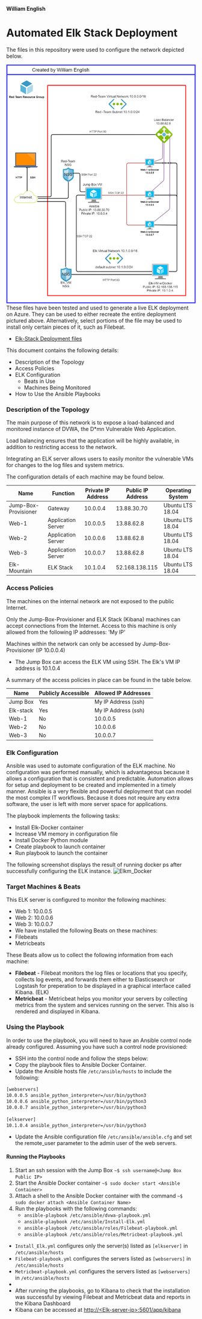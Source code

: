 **William English**

# Automated Elk Stack Deployment

The files in this repository were used to configure the network depicted below.

![Network Topology](https://github.com/cascadecanyon/Elk_Project/blob/main/Images/Elk-Stack_Diagram.png)
These files have been tested and used to generate a live ELK deployment on Azure. They can be used to either recreate the entire deployment pictured above. Alternatively, select portions of the file may be used to install only certain pieces of it, such as Filebeat.

  - [Elk-Stack Deployment files](https://github.com/cascadecanyon/Elk_Project/tree/main/Ansible)


This document contains the following details:
- Description of the Topology
- Access Policies
- ELK Configuration
  - Beats in Use
  - Machines Being Monitored
- How to Use the Ansible Playbooks


### Description of the Topology

The main purpose of this network is to expose a load-balanced and monitored instance of DVWA, the D*mn Vulnerable Web Application.

Load balancing ensures that the application will be highly available, in addition to restricting access to the network.

Integrating an ELK server allows users to easily monitor the vulnerable VMs for changes to the log files and system metrics.

The configuration details of each machine may be found below.

| Name                 | Function           | Private IP Address | Public IP Address | Operating System |
|----------------------|--------------------|--------------------|-------------------|------------------|
| Jump-Box-Provisioner | Gateway            | 10.0.0.4           | 13.88.30.70       | Ubuntu LTS 18.04 |
| Web-1                | Application Server | 10.0.0.5           | 13.88.62.8        | Ubuntu LTS 18.04 |
| Web-2                | Application Server | 10.0.0.6           | 13.88.62.8        | Ubuntu LTS 18.04 |
| Web-3                | Application Server | 10.0.0.7           | 13.88.62.8        | Ubuntu LTS 18.04 |
| Elk-Mountain         | ELK Stack          | 10.1.0.4           | 52.168.138.115    | Ubuntu LTS 18.04 |

### Access Policies

The machines on the internal network are not exposed to the public Internet. 

Only the Jump-Box-Provisioner and ELK Stack (Kibana) machines can accept connections from the Internet. Access to this machine is only allowed from the following IP addresses:
'My IP'

Machines within the network can only be accessed by Jump-Box-Provisioner (IP 10.0.0.4)
- The Jump Box can access the ELK VM using SSH.  The Elk's VM IP address is 10.1.0.4

A summary of the access policies in place can be found in the table below.

| Name                 | Publicly Accessible | Allowed IP Addresses |
|----------------------|---------------------|----------------------|
| Jump Box             | Yes                 | My IP Address (ssh)  |
| Elk-stack            | Yes                 | My IP Address (ssh)  |
| Web-1                | No                  | 10.0.0.5             |
| Web-2                | No                  | 10.0.0.6             |
| Web-3                | No                  | 10.0.0.7             |


### Elk Configuration

Ansible was used to automate configuration of the ELK machine. No configuration was performed manually, which is advantageous 
because it allows a configuration that is consistent and predictable. Automation allows for setup and deployment to be created and implemented in a timely manner. Ansible is a very flexible and powerful deployment that can model the most complex IT workflows. Because it does not require any extra software, the user is left with more server space for applications.

The playbook implements the following tasks:
- Install Elk-Docker container
- Increase VM memory in configuration file
- Install Docker Python module
- Create playbook to launch container
- Run playbook to launch the container

The following screenshot displays the result of running docker ps after successfully configuring the ELK instance.
![Elkm_Docker](https://user-images.githubusercontent.com/82729821/138626071-312e6f99-0260-453b-a2c8-d0e80785b11b.png)
### Target Machines & Beats
This ELK server is configured to monitor the following machines:
- Web 1: 10.0.0.5  
- Web 2: 10.0.0.6 
- Web 3: 10.0.0.7
- We have installed the following Beats on these machines:
- Filebeats
- Metricbeats

These Beats allow us to collect the following information from each machine:
- **Filebeat**  - Filebeat monitors the log files or locations that you specify, collects log events, and forwards them either to Elasticsearch or Logstash for preperation to be displayed in a graphical interface called  Kibana. (ELK)
- **Metricbeat** - Metricbeat helps you monitor your servers by collecting metrics from the system and services running on the server. This also is rendered and displayed in Kibana.

### Using the Playbook
In order to use the playbook, you will need to have an Ansible control node already configured. Assuming you have such a control node provisioned: 

- SSH into the control node and follow the steps below:
- Copy the playbook files to Ansible Docker Container.
- Update the Ansible hosts file `/etc/ansible/hosts` to include the following: 

```
[webservers]
10.0.0.5 ansible_python_interpreter=/usr/bin/python3
10.0.0.6 ansible_python_interpreter=/usr/bin/python3
10.0.0.7 ansible_python_interpreter=/usr/bin/python3

[elkserver]
10.1.0.4 ansible_python_interpreter=/usr/bin/python3
```

- Update the Ansible configuration file `/etc/ansible/ansible.cfg` and set the remote_user parameter to the admin user of the web servers.

#### Running the Playbooks
1. Start an ssh session with the Jump Box `~$ ssh username@<Jump Box Public IP>`
2. Start the Ansible Docker container `~$ sudo docker start <Ansible Container>`
3. Attach a shell to the Ansible Docker container with the command `~$ sudo docker attach <Ansible Container Name>`
4. Run the playbooks with the following commands:
	* `ansible-playbook /etc/ansible/dvwa-playbook.yml`
	* `ansible-playbook /etc/ansible/Install-Elk.yml`
	* `ansible-playbook /etc/ansible/roles/Filebeat-playbook.yml`
	* `ansible-playbook /etc/ansible/roles/Metricbeat-playbook.yml`
 
- `Install_Elk.yml` configures only the server(s) listed as `[elkserver]` in `/etc/ansible/hosts`
- `Filebeat-playbook.yml` configures the servers listed as `[webservers]` in `/etc/ansible/hosts`
- `Metricbeat-playbook.yml` configures the servers listed as `[webservers]` in `/etc/ansible/hosts`
- 
- After running the playbooks, go to Kibana to check that the installation was successful by viewing Filebeat and Metricbeat data     and reports in the Kibana Dashboard
- Kibana can be accessed at [http://\<Elk-server-ip\>:5601/app/kibana]()
